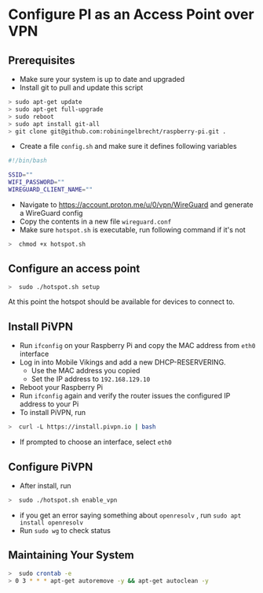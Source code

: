 # Configure PI as an Access Point over VPN

## Prerequisites

* Make sure your system is up to date and upgraded
* Install git to pull and update this script

```bash
> sudo apt-get update
> sudo apt-get full-upgrade
> sudo reboot
> sudo apt install git-all
> git clone git@github.com:robiningelbrecht/raspberry-pi.git .
```

* Create a file `config.sh` and make sure it defines following variables

```bash
#!/bin/bash

SSID=""
WIFI_PASSWORD=""
WIREGUARD_CLIENT_NAME=""
```

* Navigate to https://account.proton.me/u/0/vpn/WireGuard and generate a WireGuard config
* Copy the contents in a new file  `wireguard.conf`
* Make sure `hotspot.sh` is executable, run following command if it's not

```bash
>  chmod +x hotspot.sh
```

## Configure an access point

```bash
>  sudo ./hotspot.sh setup
```
At this point the hotspot should be available for devices to connect to.

## Install PiVPN 

* Run `ifconfig` on your Raspberry Pi and copy the MAC address from `eth0` interface
* Log in into Mobile Vikings and add a new DHCP-RESERVERING.
  * Use the MAC address you copied
  * Set the IP address to `192.168.129.10`
* Reboot your Raspberry Pi
* Run `ifconfig` again and verify the router issues the configured IP address to your Pi
* To install PiVPN, run
```bash
>  curl -L https://install.pivpn.io | bash
```

* If prompted to choose an interface, select `eth0`

## Configure PiVPN

* After install, run

```bash
>  sudo ./hotspot.sh enable_vpn
```

* if you get an error saying something about `openresolv` , run `sudo apt install openresolv`
* Run `sudo wg` to check status

## Maintaining Your System

```bash
>  sudo crontab -e
> 0 3 * * * apt-get autoremove -y && apt-get autoclean -y
```
